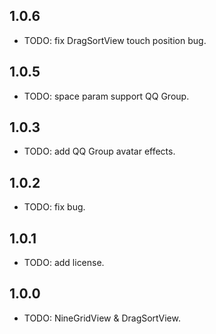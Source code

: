 ## 1.0.6

* TODO: fix DragSortView touch position bug.

## 1.0.5

* TODO: space param support QQ Group.

## 1.0.3

* TODO: add QQ Group avatar effects.

## 1.0.2

* TODO: fix bug.

## 1.0.1

* TODO: add license.

## 1.0.0

* TODO: NineGridView & DragSortView.
